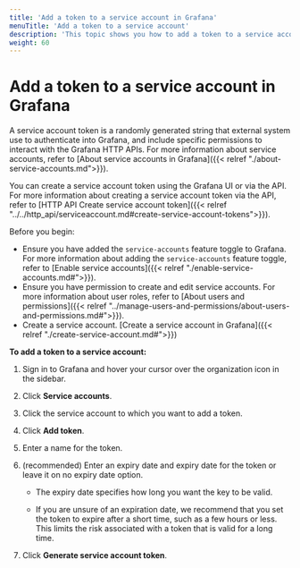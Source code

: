 ```yaml
---
title: 'Add a token to a service account in Grafana'
menuTitle: 'Add a token to a service account'
description: 'This topic shows you how to add a token to a service account'
weight: 60
---
```


# Add a token to a service account in Grafana

A service account token is a randomly generated string that external system use to authenticate into Grafana, and include specific permissions to interact with the Grafana HTTP APIs.
For more information about service accounts, refer to [About service accounts in Grafana]({{< relref "./about-service-accounts.md">}}).

You can create a service account token using the Grafana UI or via the API. For more information about creating a service account token via the API, refer to [HTTP API Create service account token]({{< relref "../../http_api/serviceaccount.md#create-service-account-tokens">}}).

Before you begin:

- Ensure you have added the `service-accounts` feature toggle to Grafana. For more information about adding the `service-accounts` feature toggle, refer to [Enable service accounts]({{< relref "./enable-service-accounts.md#">}}).
- Ensure you have permission to create and edit service accounts. For more information about user roles, refer to [About users and permissions]({{< relref "../manage-users-and-permissions/about-users-and-permissions.md#">}}).
- Create a service account. [Create a service account in Grafana]({{< relref "./create-service-account.md#">}})

**To add a token to a service account:**

1. Sign in to Grafana and hover your cursor over the organization icon in the sidebar.
1. Click **Service accounts**.
1. Click the service account to which you want to add a token.
1. Click **Add token**.
1. Enter a name for the token.
1. (recommended) Enter an expiry date and expiry date for the token or leave it on no expiry date option. 

    - The expiry date specifies how long you want the key to be valid.

    - If you are unsure of an expiration date, we recommend that you set the token to expire after a short time, such as a few hours or less. This limits the risk associated with a token that is valid for a long time.

1. Click **Generate service account token**.

